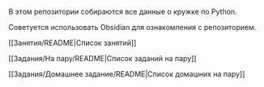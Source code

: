 В этом репозитории собираются все данные о кружке по Python.

Советуется использовать Obsidian для ознакомления с репозиторием.

[[Занятия/README|Список занятий]]

[[Задания/На пару/README|Список заданий на пару]]

[[Задания/Домашнее задание/README|Список домашних на пару]]





